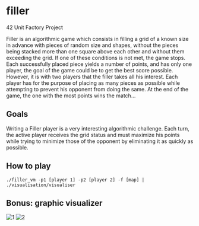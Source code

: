 # filler
42 Unit Factory Project

Filler is an algorithmic game which consists in filling a grid of a known size in advance
with pieces of random size and shapes, without the pieces being stacked more than one
square above each other and without them exceeding the grid. If one of these conditions
is not met, the game stops.
Each successfully placed piece yields a number of points, and has only one player, the
goal of the game could be to get the best score possible. However, it is with two players
that the filler takes all his interest. Each player has for the purpose of placing as many
pieces as possible while attempting to prevent his opponent from doing the same. At the
end of the game, the one with the most points wins the match...

## Goals

Writing a Filler player is a very interesting algorithmic challenge. Each turn, the active
player receives the grid status and must maximize his points while trying to minimize
those of the opponent by eliminating it as quickly as possible.

## How to play

```./filler_vm -p1 [player 1] -p2 [player 2] -f [map] | ./visualisation/visualiser```

## Bonus:  graphic visualizer

![1](https://raw.githubusercontent.com/mtupikov/filler/master/1.png)
![2](https://raw.githubusercontent.com/mtupikov/filler/master/2.png)
